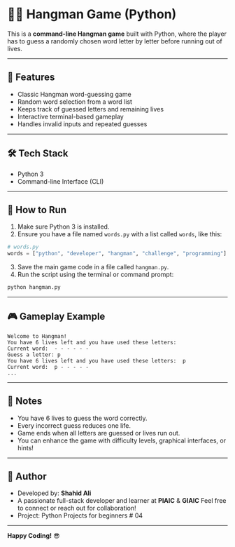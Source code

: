 
# 👨‍🎓 Hangman Game (Python)

This is a **command-line Hangman game** built with Python, where the player has to guess a randomly chosen word letter by letter before running out of lives.

---

## 🎯 Features

- Classic Hangman word-guessing game
- Random word selection from a word list
- Keeps track of guessed letters and remaining lives
- Interactive terminal-based gameplay
- Handles invalid inputs and repeated guesses

---

## 🛠 Tech Stack

- Python 3
- Command-line Interface (CLI)

---

## 🚀 How to Run

1. Make sure Python 3 is installed.
2. Ensure you have a file named `words.py` with a list called `words`, like this:

```python
# words.py
words = ["python", "developer", "hangman", "challenge", "programming"]
```

3. Save the main game code in a file called `hangman.py`.
4. Run the script using the terminal or command prompt:

```bash
python hangman.py
```

---

## 🎮 Gameplay Example

```
Welcome to Hangman!
You have 6 lives left and you have used these letters:  
Current word:  - - - - - -
Guess a letter: p
You have 6 lives left and you have used these letters:  p
Current word:  p - - - - -
...
```

---

## 📝 Notes

- You have 6 lives to guess the word correctly.
- Every incorrect guess reduces one life.
- Game ends when all letters are guessed or lives run out.
- You can enhance the game with difficulty levels, graphical interfaces, or hints!

---

## 👤 Author

- Developed by: **Shahid Ali**
- A passionate full-stack developer and learner at **PIAIC** & **GIAIC**
  Feel free to connect or reach out for collaboration!
- Project: Python Projects for beginners # 04

---


**Happy Coding!** 😎
